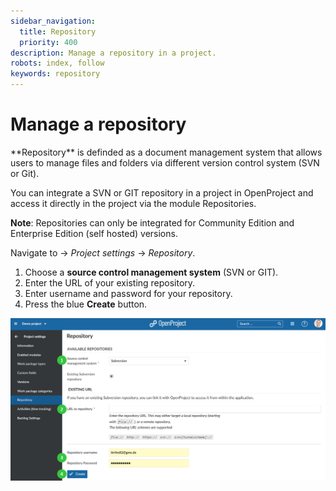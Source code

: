 ```yaml
---
sidebar_navigation:
  title: Repository
  priority: 400
description: Manage a repository in a project.
robots: index, follow
keywords: repository
---
```

# Manage a repository

<div class="glossary">**Repository** is definded as a document management system that allows users to manage files and folders via different version control system (SVN or Git).</div>

You can integrate a SVN or GIT repository in a project in OpenProject and access it directly in the project via the module Repositories.

**Note**: Repositories can only be integrated for Community Edition and Enterprise Edition (self hosted) versions.
</div>

Navigate to -> *Project settings* -> *Repository*.

1. Choose a **source control management system** (SVN or GIT).
2. Enter the URL of your existing repository.
3. Enter username and password for your repository.
4. Press the blue **Create** button.

![User-guide-project-settings-repository](User-guide-project-settings-repository.png)